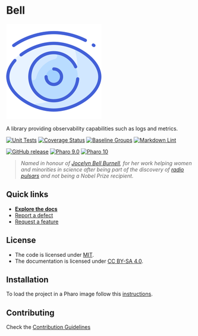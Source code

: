 # Bell

![Logo](assets/logo.svg)

A library providing observability capabilities such as logs and metrics.

[![Unit Tests](https://github.com/ba-st/Bell/actions/workflows/unit-tests.yml/badge.svg)](https://github.com/ba-st/Bell/actions/workflows/unit-tests.yml/badge.svg)
[![Coverage Status](https://codecov.io/github/ba-st/Bell/coverage.svg?branch=release-candidate)](https://codecov.io/gh/ba-st/Bell/branch/release-candidate)
[![Baseline Groups](https://github.com/ba-st/Bell/actions/workflows/loading-groups.yml/badge.svg)](https://github.com/ba-st/Bell/actions/workflows/loading-groups.yml)
[![Markdown Lint](https://github.com/ba-st/Bell/actions/workflows/markdown-lint.yml/badge.svg)](https://github.com/ba-st/Bell/actions/workflows/markdown-lint.yml)

[![GitHub release](https://img.shields.io/github/release/ba-st/Bell.svg)](https://github.com/ba-st/Bell/releases/latest)
[![Pharo 9.0](https://img.shields.io/badge/Pharo-9.0-informational)](https://pharo.org)
[![Pharo 10](https://img.shields.io/badge/Pharo-10-informational)](https://pharo.org)

> *Named in honour of [Jocelyn Bell Burnell](https://en.wikipedia.org/wiki/Jocelyn_Bell_Burnell), for
> her work helping women and minorities in science after being part of the discovery of 
> [radio pulsars](https://en.wikipedia.org/wiki/Pulsar) and not being a Nobel Prize recipient.*


## Quick links

- [**Explore the docs**](docs/README.md)
- [Report a defect](https://github.com/ba-st/Bell/issues/new?labels=Type%3A+Defect)
- [Request a feature](https://github.com/ba-st/Bell/issues/new?labels=Type%3A+Feature)

## License

- The code is licensed under [MIT](LICENSE).
- The documentation is licensed under [CC BY-SA 4.0](http://creativecommons.org/licenses/by-sa/4.0/).

## Installation

To load the project in a Pharo image follow this [instructions](docs/how-to/how-to-load-in-pharo.md).

## Contributing

Check the [Contribution Guidelines](CONTRIBUTING.md)
